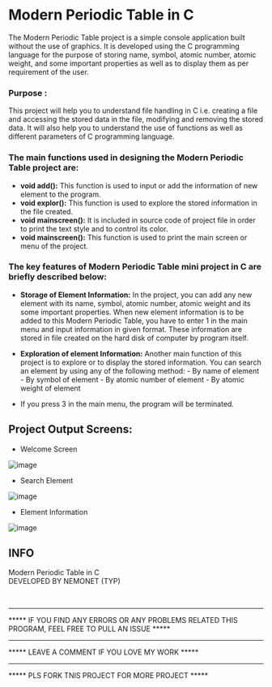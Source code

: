 # Modern Periodic Table in C

The Modern Periodic Table project is a simple console application built without the use of graphics. 
It is developed using the C programming language for the purpose of storing name, symbol, atomic number, atomic weight, and some important properties 
as well as to display them as per requirement of the user.


### Purpose :

This project will help you to understand file handling in C 
i.e. creating a file and accessing the stored data in the file, modifying and removing the stored data. 
It will also help you to understand the use of functions as well as different parameters of C programming language.


### The main functions used in designing the Modern Periodic Table project are:

   - **void add():** This function is used to input or add the information of new element to the program.
   - **void explor():** This function is used to explore the stored information in the file created.
   - **void mainscreen():** It is included in source code of project file in order to print the text style and to control its color.
   - **void mainscreen():** This function is used to print the main screen or menu of the project.


### The key features of Modern Periodic Table mini project in C are briefly described below:

   - **Storage of Element Information:** In the project, you can add any new element with its name, symbol, atomic number, atomic weight and its some important properties.
     When new element information is to be added to this Modern Periodic Table, you have to enter 1 in the main menu and input information in given format.
     These information are stored in file created on the hard disk of computer by program itself.

   - **Exploration of element Information:** Another main function of this project is to explore or to display the stored information. 
    You can search an element by using any of the following method:
          - By name of element
          - By symbol of element
          - By atomic number of element
          - By atomic weight of element

   - If you press 3 in the main menu, the program will be terminated.


## Project Output Screens:

- Welcome Screen

![image](https://user-images.githubusercontent.com/79866006/233813855-af98d251-b59c-4310-a36e-bf71a4bf3df1.jpg)

- Search Element

![image](https://user-images.githubusercontent.com/79866006/233813890-0b1aff7d-00cb-4fa2-b814-34281f2999ac.jpg)

- Element Information

![image](https://user-images.githubusercontent.com/79866006/233813926-bfc32526-8ef5-4ad7-8657-b8519d571cdc.jpg)



<h2>
INFO
</h2>
<footer>
Modern Periodic Table in C

<br>
DEVELOPED BY NEMONET (TYP)

<br><hr>
***** IF YOU FIND ANY ERRORS OR ANY PROBLEMS RELATED THIS PROGRAM, FEEL FREE TO PULL AN ISSUE *****  

<hr>
***** LEAVE A COMMENT IF YOU LOVE MY WORK *****

<hr>
***** PLS FORK TNIS PROJECT FOR MORE PROJECT  *****

</footer>



